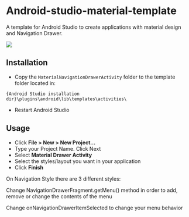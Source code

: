 # Android-studio-material-template

A template for Android Studio to create applications with material design and Navigation Drawer.

![](http://i.imgur.com/0rIjclq.png)

Installation
-
 - Copy the `MaterialNavigationDrawerActivity` folder to the template folder located in:

`{Android Studio installation dir}\plugins\android\lib\templates\activities\`

 - Restart Android Studio

Usage
-
 - Click **File > New > New Project...** 
 - Type your Project Name. Click Next
 - Select **Material Drawer Activity**
 - Select the styles/layout you want in your application
 - Click **Finish**
 
 On Navigation Style there are 3 different styles:


Change NavigationDrawerFragment.getMenu() method in order to add, remove or change the contents of the menu

Change onNavigationDrawerItemSelected to change your menu behavior

